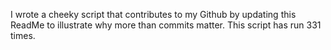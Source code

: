I wrote a cheeky script that contributes to my Github by updating this ReadMe to illustrate why more than commits matter. This script has run 331 times.